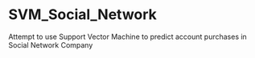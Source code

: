 # SVM_Social_Network
Attempt to use Support Vector Machine to predict account purchases in Social Network Company
